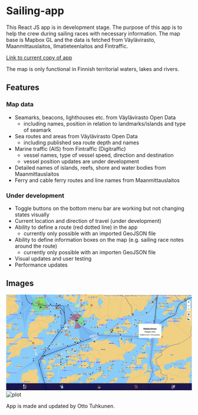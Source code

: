 # Sailing-app

This React JS app is in development stage. The purpose of this app is to help the crew during sailing races with necessary information. The map base is Mapbox GL and the data is fetched from Väylävirasto, Maanmittauslaitos, Ilmatieteenlaitos and Fintraffic.

[Link to current copy of app](https://ottotuhkunen.github.io/sailing-app/)

The map is only functional in Finnish territorial waters, lakes and rivers.

## Features

### Map data

- Seamarks, beacons, lighthouses etc. from Väylävirasto Open Data
    - including names, position in relation to landmarks/islands and type of seamark
- Sea routes and areas from Väylävirasto Open Data
    - including published sea route depth and names
- Marine traffic (AIS) from Fintraffic (Digitraffic)
    - vessel names, type of vessel speed, direction and destination
    - vessel position updates are under development
- Detailed names of islands, reefs, shore and water bodies from Maanmittauslaitos
- Ferry and cable ferry routes and line names from Maanmittauslaitos

### Under development
- Toggle buttons on the bottom menu bar are working but not changing states visually
- Current location and direction of travel (under development)
- Ability to define a route (red dotted line) in the app
    - currently only possible with an imported GeoJSON file
- Ability to define information boxes on the map (e.g. sailing race notes around the route)
    - currently only possible with an importen GeoJSON file
- Visual updates and user testing
- Performance updates

## Images

<img src="./images/desktop1.png" alt="plot" style="max-width: 100%; height: auto;">

<img src="./images/desktop2.jpeg" alt="plot" style="max-width: 660px; height: auto;">

App is made and updated by Otto Tuhkunen.